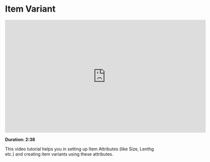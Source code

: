 # Item Variant

<iframe width="660" height="371" src="https://www.youtube.com/embed/kogIricF40I" frameborder="0" allowfullscreen></iframe>

**Duration: 2:38**

This video tutorial helps you in setting up Item Attributes (like Size, Lenthg etc.) and creating item variants using these attributes.

